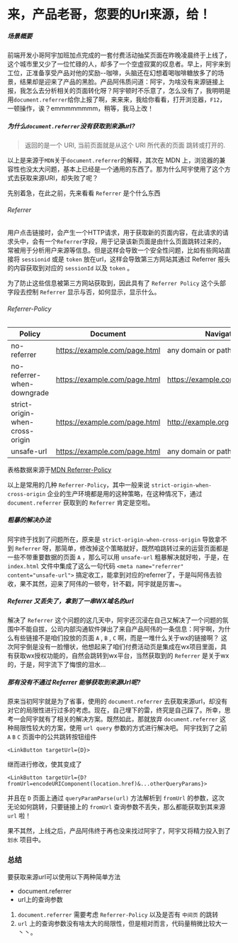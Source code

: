 # 来，产品老哥，您要的Url来源，给！

##### 场景概要

前端开发小哥阿宇加班加点完成的一套付费活动抽奖页面在昨晚凌晨终于上线了，这个城市里又少了一位忙碌的人，却多了一个空虚寂寞的叹息者。早上，阿宇来到工位，正准备享受产品对他的奖励--咖啡，头脑还在幻想着喝咖啡糖放多了的场景，结果却是迎来了产品的黑脸。产品阿伟质问道：阿宇，为啥没有来源链接上报，我怎么去分析相关的页面转化呀？阿宇顿时不乐意了，怎么没有了，我明明是用`document.referrer`给你上报了啊，来来来，我给你看看，打开浏览器，`F12`，一顿操作，诶？emmmmmmmm，稍等，我马上改！

##### 为什么`document.referrer`没有获取到来源url?
>返回的是一个 URI, 当前页面就是从这个 URI 所代表的页面 跳转或打开的.

以上是来源于`MDN`关于`document.referrer`的解释，其次在 MDN 上，浏览器的兼容性也没太大问题，基本上已经是一个通用的东西了。那为什么阿宇使用了这个方式去获取来源URI，却失败了呢？

先别着急，在此之前，先来看看 `Referrer` 是个什么东西

###### *Referrer*

用户点击链接时，会产生一个HTTP请求，用于获取新的页面内容，在此请求的请求头中，会有一个`Referrer`字段，用于记录该新页面是由什么页面跳转过来的，常被用于分析用户来源等信息。但是这样会导致一个安全性问题，比如有些网站直接将 `sessionid` 或是 `token` 放在url，这样会导致第三方网站其通过 Referrer 报头的内容获取到对应的 `sessionId` 以及 `token` 。

为了防止这些信息被第三方网站获取到，因此具有了 `Referrer Policy` 这个头部字段去控制 `Referrer` 显示与否，如何显示，显示什么。

###### *Referrer-Policy*

| Policy      | Document | Navigation to | Referrer |
| ----------- | ----------- | ----------- | ----------- |
| no-referrer | https://example.com/page.html	| any domain or path | no referrer|
| no-referrer-when-downgrade | https://example.com/page.html | https://example.com/otherpage.html | https://example.com/page.html|
| strict-origin-when-cross-origin | https://example.com/page.html | 	http://example.org | 	no referrer |
| unsafe-url | https://example.com/page.html | any domain or path | https://example.com/page.html |
表格数据来源于[MDN Referrer-Policy](https://developer.mozilla.org/zh-CN/docs/Web/HTTP/Headers/Referrer-Policy "Referrer-Policy")

以上是常用的几种 `Referrer-Policy`，其中一般来说 `strict-origin-when-cross-origin` 企业的生产环境都是用的这种策略，在这种情况下，通过 `document.referrer` 获取到的 `Referrer` 肯定是空啦。

##### 粗暴的解决办法

阿宇终于找到了问题所在，原来是 `strict-origin-when-cross-origin` 导致拿不到 `Referrer` 呀，那简单，修改掉这个策略就好，既然咱跳转过来的运营页面都是一些不带重要数据的页面 `A` ，那么可以用 `unsafe-url` 粗暴解决就好啦，于是，在 `index.html` 文件中集成了这么一句代码 `<meta name="referrer" content="unsafe-url">` 搞定收工，能拿到对应的referrer了，于是叫阿伟去验收，果不其然，迎来了阿伟的一顿夸，针不戳，阿宇就是厉害~。

##### *Referrer* 又丢失了，拿到了一串WX域名的url

解决了 `Referrer` 这个问题的这几天中，阿宇还沉浸在自己又解决了一个问题的氛围中不能自拔，公司内部沟通软件弹出了来自产品阿伟的一条信息：阿宇啊，为什么有些链接不是咱们投放的页面 `A` , `B` , `C` 啊，而是一堆什么关于wx的链接啊？ 这次阿宇倒是没有一脸懵状，他想起来了咱们付费活动页是集成在wx项目里面，具有获取wx授权功能的，自然会跳转到wx平台，当然获取到的 `Referrer` 是关于wx的，于是，阿宇流下了悔恨的泪水...

##### 那有没有不通过 *Referrer* 能够获取到来源Url呢?

原来当初阿宇就是为了省事，使用的 `document.referrer` 去获取来源url，却没有对它的局限性进行过多的考虑。现在，自己埋下的雷，终究是自己踩了。所幸，思考一会阿宇就有了相关的解决方案。既然如此，那就放弃 `document.referrer` 这种局限性较大的方案，使用 `url query` 参数的方式进行解决吧。 阿宇找到了之前 `A` `B` `C` 页面中的公共跳转按钮组件

`
<LinkButton targetUrl={D}>
`

继而进行修改，使其变成了

`
<LinkButton targetUrl={D?fromUrl=encodeURIComponent(location.href)&...otherQueryParams}>
`

并且在 `D` 页面上通过 `queryParamParse(url)` 方法解析到 `fromUrl` 的参数，这次无论如何跳转，只要链接上的 `fromUrl` 查询参数不丢失，那么都能获取到其来源 `url` 啦！

果不其然，上线之后，产品阿伟终于再也没来找过阿宇了，阿宇又将精力投入到了 `划水` 项目中。

### 总结

要获取来源url可以使用以下两种简单方法
* document.referrer
* url上的查询参数

1. `document.referrer` 需要考虑 `Referrer-Policy` 以及是否有 `中间页` 的跳转
2. `url` 上的查询参数没有啥太大的局限性，但是相对而言，代码量稍微比较大一丶丶。
